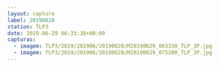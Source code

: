 ```yaml
---
layout: capture
label: 20190628
station: TLP3
date: 2019-06-29 06:33:38+00:00
capturas:
  - imagem: TLP3/2019/201906/20190628/M20190629_063338_TLP_3P.jpg
  - imagem: TLP3/2019/201906/20190628/M20190629_075200_TLP_3P.jpg
---
```

